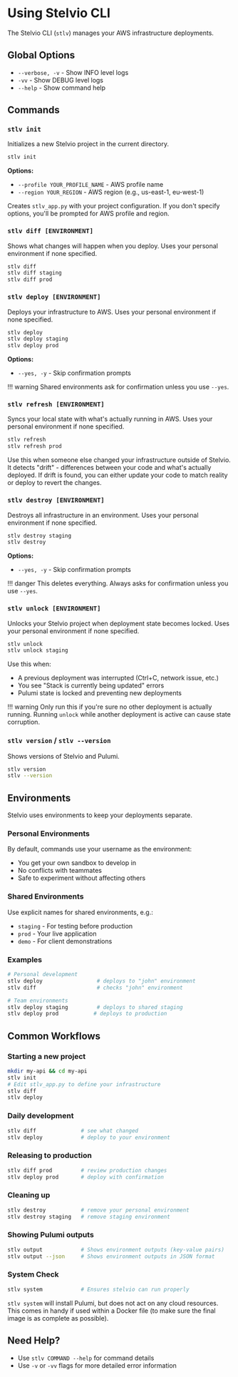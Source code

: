# Using Stelvio CLI

The Stelvio CLI (`stlv`) manages your AWS infrastructure deployments.

## Global Options

- `--verbose, -v` - Show INFO level logs  
- `-vv` - Show DEBUG level logs
- `--help` - Show command help

## Commands

### `stlv init`

Initializes a new Stelvio project in the current directory.

```bash
stlv init
```

**Options:**

- `--profile YOUR_PROFILE_NAME` - AWS profile name
- `--region YOUR_REGION` - AWS region (e.g., us-east-1, eu-west-1)

Creates `stlv_app.py` with your project configuration. If you don't specify options, you'll be prompted for AWS profile and region.

### `stlv diff [ENVIRONMENT]`

Shows what changes will happen when you deploy. Uses your personal environment if none specified.

```bash
stlv diff
stlv diff staging
stlv diff prod
```

### `stlv deploy [ENVIRONMENT]`

Deploys your infrastructure to AWS. Uses your personal environment if none specified.

```bash
stlv deploy
stlv deploy staging
stlv deploy prod
```

**Options:**

- `--yes, -y` - Skip confirmation prompts

!!! warning
    Shared environments ask for confirmation unless you use `--yes`.

### `stlv refresh [ENVIRONMENT]`

Syncs your local state with what's actually running in AWS. Uses your personal environment if none specified.

```bash
stlv refresh
stlv refresh prod
```

Use this when someone else changed your infrastructure outside of Stelvio. It detects "drift" - differences between your code and what's actually deployed. If drift is found, you can either update your code to match reality or deploy to revert the changes.

### `stlv destroy [ENVIRONMENT]`

Destroys all infrastructure in an environment. Uses your personal environment if none specified.

```bash
stlv destroy staging
stlv destroy
```

**Options:**

- `--yes, -y` - Skip confirmation prompts

!!! danger
    This deletes everything. Always asks for confirmation unless you use `--yes`.

### `stlv unlock [ENVIRONMENT]`

Unlocks your Stelvio project when deployment state becomes locked. Uses your personal environment if none specified.

```bash
stlv unlock
stlv unlock staging
```

Use this when:
- A previous deployment was interrupted (Ctrl+C, network issue, etc.)
- You see "Stack is currently being updated" errors
- Pulumi state is locked and preventing new deployments

!!! warning
    Only run this if you're sure no other deployment is actually running. Running `unlock` while another deployment is active can cause state corruption.

### `stlv version` / `stlv --version`

Shows versions of Stelvio and Pulumi.

```bash
stlv version
stlv --version
```

## Environments

Stelvio uses environments to keep your deployments separate.

### Personal Environments

By default, commands use your username as the environment:

- You get your own sandbox to develop in
- No conflicts with teammates
- Safe to experiment without affecting others

### Shared Environments

Use explicit names for shared environments, e.g.:

- `staging` - For testing before production
- `prod` - Your live application
- `demo` - For client demonstrations

### Examples

```bash
# Personal development
stlv deploy                 # deploys to "john" environment
stlv diff                   # checks "john" environment

# Team environments  
stlv deploy staging         # deploys to shared staging
stlv deploy prod           # deploys to production
```

## Common Workflows

### Starting a new project

```bash
mkdir my-api && cd my-api
stlv init
# Edit stlv_app.py to define your infrastructure
stlv diff
stlv deploy
```

### Daily development

```bash
stlv diff              # see what changed
stlv deploy            # deploy to your environment
```

### Releasing to production

```bash
stlv diff prod         # review production changes
stlv deploy prod       # deploy with confirmation
```

### Cleaning up

```bash
stlv destroy           # remove your personal environment
stlv destroy staging   # remove staging environment
```

### Showing Pulumi outputs

```bash
stlv output            # Shows environment outputs (key-value pairs)
stlv output --json     # Shows environment outputs in JSON format
```

### System Check
```bash
stlv system            # Ensures stelvio can run properly
```

`stlv system` will install Pulumi, but does not act on any cloud resources. 
This comes in handy if used within a Docker file (to make sure the final image is as complete as possible).

## Need Help?

- Use `stlv COMMAND --help` for command details
- Use `-v` or `-vv` flags for more detailed error information